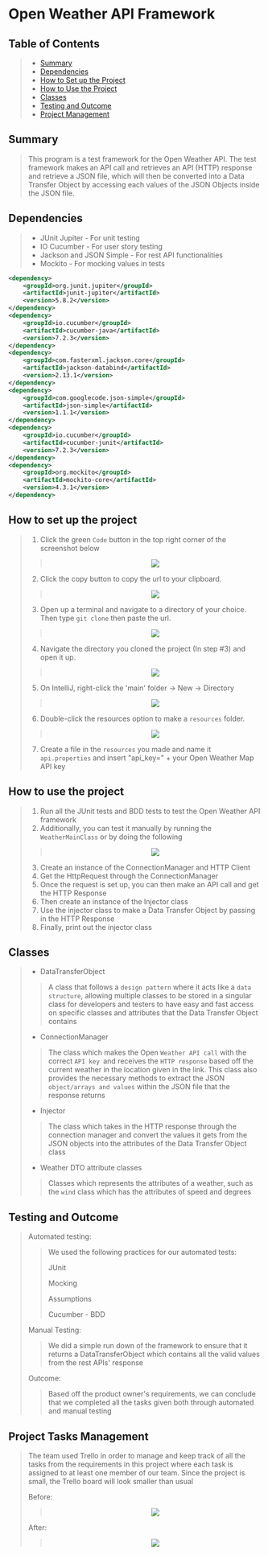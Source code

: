 # Open Weather API Framework

## Table of Contents

> - [Summary](#Summary)
> - [Dependencies](#Dependencies)
> - [How to Set up the Project](#How-to-set-up-the-project)
> - [How to Use the Project](#How-to-use-the-project)
> - [Classes](#Classes)
> - [Testing and Outcome](#Testing-and-Outcome)
> - [Project Management](#Project-tasks-Management)

## Summary
> This program is a test framework for the Open Weather API. The test framework makes an API call
> and retrieves an API (HTTP) response and retrieve a JSON file, which will then be
> converted into a Data Transfer Object by accessing each values of the JSON Objects inside the JSON file.

## Dependencies
> + JUnit Jupiter - For unit testing
> + IO Cucumber - For user story testing
> + Jackson and JSON Simple - For rest API functionalities
>+ Mockito - For mocking values in tests
```xml
<dependency>
    <groupId>org.junit.jupiter</groupId>
    <artifactId>junit-jupiter</artifactId>
    <version>5.8.2</version>
</dependency>
<dependency>
    <groupId>io.cucumber</groupId>
    <artifactId>cucumber-java</artifactId>
    <version>7.2.3</version>
</dependency>
<dependency>
    <groupId>com.fasterxml.jackson.core</groupId>
    <artifactId>jackson-databind</artifactId>
    <version>2.13.1</version>
</dependency>
<dependency>
    <groupId>com.googlecode.json-simple</groupId>
    <artifactId>json-simple</artifactId>
    <version>1.1.1</version>
</dependency>
<dependency>
    <groupId>io.cucumber</groupId>
    <artifactId>cucumber-junit</artifactId>
    <version>7.2.3</version>
</dependency>
<dependency>
    <groupId>org.mockito</groupId>
    <artifactId>mockito-core</artifactId>
    <version>4.3.1</version>
</dependency>
```

## How to set up the project

> 1. Click the green `Code` button in the top right corner of the screenshot below
>> <p align="center"> <img src="https://cdn.discordapp.com/attachments/935470190127353868/947263141228716082/unknown.png"/> </p>
> 2. Click the copy button to copy the url to your clipboard.
>> <p align="center"> <img src="https://cdn.discordapp.com/attachments/935470190127353868/947263513066352660/unknown.png"/> </p>
> 3. Open up a terminal and navigate to a directory of your choice. Then type `git clone` then paste the url.
>> <p align="center"> <img src="https://cdn.discordapp.com/attachments/935470190127353868/947264222570614824/unknown.png"/> </p>
> 4. Navigate the directory you cloned the project (In step #3) and open it up.
>> <p align="center"> <img src="https://cdn.discordapp.com/attachments/935470190127353868/947261936763023420/unknown.png"/> </p>
> 5. On IntelliJ, right-click the 'main' folder -> New -> Directory
>> <p align="center"> <img src="https://cdn.discordapp.com/attachments/935470190127353868/947266240685174805/unknown.png"/> </p>
> 6. Double-click the resources option to make a `resources` folder.
>> <p align="center"> <img src="https://cdn.discordapp.com/attachments/935470190127353868/947267293770023022/unknown.png"/> </p>
> 7. Create a file in the `resources` you made and name it `api.properties` and insert "api_key=" + your Open Weather Map API key

## How to use the project

> 1. Run all the JUnit tests and BDD tests to test the Open Weather API framework
> 2. Additionally, you can test it manually by running the `WeatherMainClass` or by doing the following
>> <p align="center"> <img src="https://cdn.discordapp.com/attachments/935470190127353868/947475119943581706/unknown.png"/> </p>
> 3. Create an instance of the ConnectionManager and HTTP Client
> 4. Get the HttpRequest through the ConnectionManager
> 5. Once the request is set up, you can then make an API call and get the HTTP Response
> 6. Then create an instance of the Injector class
> 7. Use the injector class to make a Data Transfer Object by passing in the HTTP Response
> 8. Finally, print out the injector class

## Classes

> + DataTransferObject
>> A class that follows a `design pattern` where it acts like a `data structure`, allowing multiple
>> classes to be stored in a singular class for developers and testers to have easy and fast access on specific
>> classes and attributes that the Data Transfer Object contains
> + ConnectionManager
>> The class which makes the Open `Weather API call` with the correct `API key `and receives the `HTTP response`
>> based off the current weather in the location given in the link. This class also provides the necessary methods
>> to extract the JSON `object/arrays and values` within the JSON file that the response returns
> + Injector
>> The class which takes in the HTTP response through the connection manager and convert the values
>> it gets from the JSON objects into the attributes of the Data Transfer Object class
> + Weather DTO attribute classes
>> Classes which represents the attributes of a weather, such as the `wind` class which has the attributes
>> of speed and degrees

## Testing and Outcome

> Automated testing:
>> We used the following practices for our automated tests:
>>
>> JUnit
>> 
>> Mocking
>> 
>> Assumptions
>> 
>> Cucumber - BDD
>
> Manual Testing:
>> We did a simple run down of the framework to ensure that it returns a DataTransferObject which
>> contains all the valid values from the rest APIs' response 
>
> Outcome:
>> Based off the product owner's requirements, we can conclude that we completed all the tasks
>> given both through automated and manual testing

## Project Tasks Management

> The team used Trello in order to manage and keep track of all the tasks from the requirements in this project
> where each task is assigned to at least one member of our team. Since the project is small, the Trello
> board will look smaller than usual
> 
> Before:
>> <p align="center"> <img src="https://cdn.discordapp.com/attachments/935470190127353868/947473317168832532/unknown.png"/> </p>
>
> After:
>
>> <p align="center"> <img src="https://cdn.discordapp.com/attachments/935470190127353868/947473209018687488/unknown.png"/> </p>
